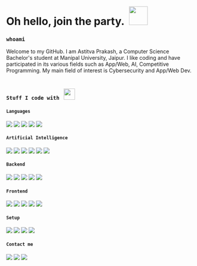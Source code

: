 # Oh hello, join the party. &nbsp;<img src="https://emojis.slackmojis.com/emojis/images/1613285697/12806/meow_attention.png" height="50"> 
### `whoami`
Welcome to my GitHub. I am Astitva Prakash, a Computer Science Bachelor's student at Manipal University, Jaipur. I like coding and have participated in its various fields such as App/Web, AI, Competitive Programming. My main field of interest is Cybersecurity and App/Web Dev.
<br><br>
### `Stuff I code with`&nbsp;&nbsp;&nbsp;<img src="https://emojis.slackmojis.com/emojis/images/1600706728/10521/meow_code.gif" height="30">
#### `Languages` 
![](https://img.shields.io/badge/C++-00599C?style=for-the-badge&logo=c%2b%2b&logoColor=white) ![](https://img.shields.io/badge/Python-3776AB?style=for-the-badge&logo=python&logoColor=white) ![](https://img.shields.io/badge/JavaScript-F7DF1E?style=for-the-badge&logo=javascript&logoColor=black) ![](https://img.shields.io/badge/Dart-0175C2?style=for-the-badge&logo=dart&logoColor=white) ![](https://img.shields.io/badge/Java-ED8B00?style=for-the-badge&logo=java&logoColor=white)
#### `Artificial Intelligence` 
![](https://img.shields.io/badge/Tensorflow-EE4C2C?style=for-the-badge&logo=tensorflow&logoColor=white) ![](https://img.shields.io/badge/Keras-D00000?style=for-the-badge&logo=keras&logoColor=white) ![](https://img.shields.io/badge/OpenCV-5C3EE8?style=for-the-badge&logo=opencv&logoColor=white) ![](https://img.shields.io/badge/Pandas-150458?style=for-the-badge&logo=pandas&logoColor=white) ![](https://img.shields.io/badge/Numpy-013243?style=for-the-badge&logo=numpy&logoColor=white) ![](https://img.shields.io/badge/Plotly-013243?style=for-the-badge&logo=plotly&logoColor=white)
#### `Backend` 
![](https://img.shields.io/badge/Node.js-43853D?style=for-the-badge&logo=node.js&logoColor=white) ![](https://img.shields.io/badge/Django-092E20?style=for-the-badge&logo=django&logoColor=white) ![](https://img.shields.io/badge/Flask-000000?style=for-the-badge&logo=flask&logoColor=white) ![](https://img.shields.io/badge/ngrok-1F1E37?style=for-the-badge&logo=ngrok&logoColor=white) ![](https://img.shields.io/badge/apache-A81C7D?style=for-the-badge&logo=apache&logoColor=white)
#### `Frontend`
![](https://img.shields.io/badge/CSS3-1572B6?style=for-the-badge&logo=css3&logoColor=white)  ![](https://img.shields.io/badge/HTML5-E34F26?style=for-the-badge&logo=html5&logoColor=white) ![](https://img.shields.io/badge/Bootstrap-563D7C?style=for-the-badge&logo=bootstrap&logoColor=white) ![](https://img.shields.io/badge/jQuery-0769AD?style=for-the-badge&logo=jquery&logoColor=white)  ![](https://img.shields.io/badge/Flutter-02569B?style=for-the-badge&logo=flutter&logoColor=white)
#### `Setup`
![](https://img.shields.io/badge/Windows-0078D6?style=for-the-badge&logo=windows&logoColor=white) ![](https://img.shields.io/badge/Android-3DDC84?style=for-the-badge&logo=android&logoColor=white)  ![](https://img.shields.io/badge/NVIDIA-GTX1050Ti-76B900?style=for-the-badge&logo=nvidia&logoColor=white) ![](https://img.shields.io/badge/Intel-Core_i7_7th-0071C5?style=for-the-badge&logo=intel&logoColor=white)
#### `Contact me`
 [![](https://img.shields.io/badge/Instagram-E4405F?style=for-the-badge&logo=instagram&logoColor=white)](https://instagram.com/astitva3377)  [![](https://img.shields.io/badge/LinkedIn-0077B5?style=for-the-badge&logo=linkedin&logoColor=white)](https://linkedin.com/astitva3377)  [![](https://img.shields.io/badge/GitHub-100000?style=for-the-badge&logo=github&logoColor=white)](https://github.com/astitva3377) 
